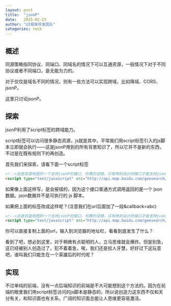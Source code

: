 ```yaml
---
layout: post
title:  "jsonP"
date:   2015-02-23 
author: "UI框架开发团队"
categories: teck
---
```


## 概述
同源策略指同协议、同端口、同域名的情况下可以互通资源，一般情况下对于不同协议或者不同端口，是无能为力的。

对于仅仅是域名不同的情况，则有一些方法可以实现跨域，比如降域、CORS、jsonP。

这里只讨论jsonP。

## 探索
jsonP利用了script标签的跨域能力。

script标签可以访问很多静态资源，js就是其中，平常我们用script标签引入的js脚本立即就会执行——这是jsonP用到的所有背景知识了，所以它并不是新的东西，不过是在既有规则下的再创造。

首先我们来探索，请看下面一个script标签

```html
<!-->这是百度地图的一个支持jsonP的接口，你猜的没错，只有特别设计的接口才能支持jsonP<-->
<script type="text/javascript" src="http://api.map.baidu.com/geosearch/v3/bound?ak=tGmbg9YRMBgtzh6xevg2SQdl&geotable_id=105956&bounds=119.686,38.770;125.49,43.000"></script>
```
如果像上面这样写，是会报错的，因为这个接口普通方式调用返回的是一个 json 数据。json数据并不是可执行的 js 脚本。

如果把上面的标签改成这样呢？(注意我们在url后面加了一段&callback=abc)

```html
<!-->这是百度地图的一个支持jsonP的接口，你猜的没错，只有特别设计的接口才能支持jsonP<-->
<script type="text/javascript" src="http://api.map.baidu.com/geosearch/v3/bound?ak=tGmbg9YRMBgtzh6xevg2SQdl&geotable_id=105956&bounds=119.686,38.770;125.49,43.000&callback=abc"></script>
```
你可以直接复制上面的url，输入到浏览器的地址栏，看看到底发生了什么？

看到了吧，想必到这里，对于稍微有点聪明的人，立马思维就会爆炸。但是别急，这已经被别人创造过了，犯不着着急，唉，我们还是拾人牙慧，好好过下这玩意吧，谁叫我们只能生在一个英雄后的时代呢？

## 实现

不过单纯的前端，没有一点后端知识的前端是不大可能想到这个方法的。因为在前端的眼里我们用script标签访问的js脚本是静态的，所以说创造力这东西不仅和天分有关，和知识面也有关系，广阔的知识面总能让人思维更容易激活。


